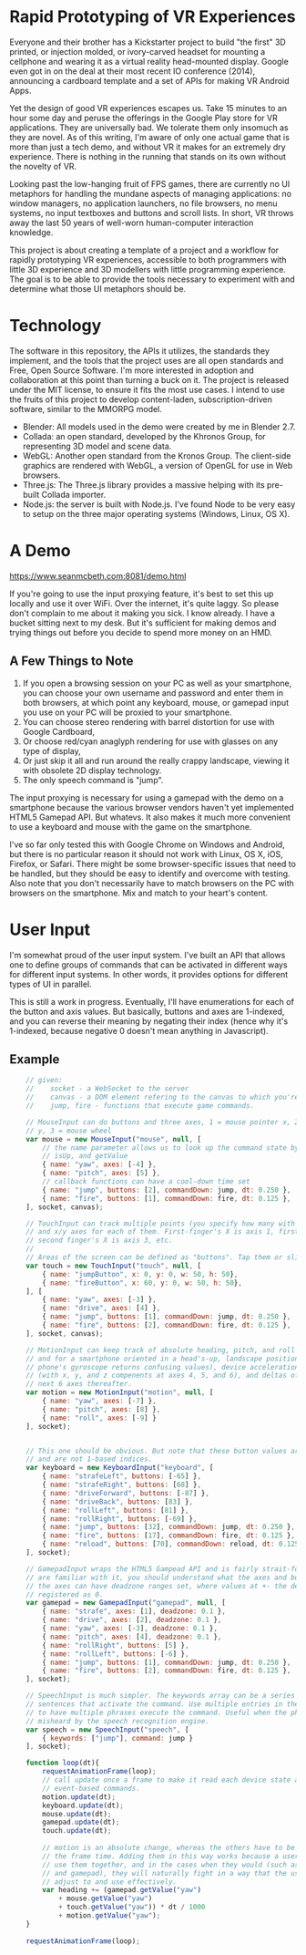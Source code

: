 # Rapid Prototyping of VR Experiences

Everyone and their brother has a Kickstarter project to build "the first" 3D printed, or injection molded, or ivory-carved headset for mounting a cellphone and wearing it as a virtual reality head-mounted display. Google even got in on the deal at their most recent IO conference (2014), announcing a cardboard template and a set of APIs for making VR Android Apps.

Yet the design of good VR experiences escapes us. Take 15 minutes to an hour some day and peruse the offerings in the Google Play store for VR applications. They are universally bad. We tolerate them only insomuch as they are novel. As of this writing, I'm aware of only one actual game that is more than just a tech demo, and without VR it makes for an extremely dry experience. There is nothing in the running that stands on its own without the novelty of VR.

Looking past the low-hanging fruit of FPS games, there are currently no UI metaphors for handling the mundane aspects of managing applications: no window managers, no application launchers, no file browsers, no menu systems, no input textboxes and buttons and scroll lists. In short, VR throws away the last 50 years of well-worn human-computer interaction knowledge.

This project is about creating a template of a project and a workflow for rapidly prototyping VR experiences, accessible to both programmers with little 3D experience and 3D modellers with little programming experience. The goal is to be able to provide the tools necessary to experiment with and determine what those UI metaphors should be.

# Technology

The software in this repository, the APIs it utilizes, the standards they implement, and the tools that the project uses are all open standards and Free, Open Source Software. I'm more interested in adoption and collaboration at this point than turning a buck on it. The project is released under the MIT license, to ensure it fits the most use cases. I intend to use the fruits of this project to develop content-laden, subscription-driven software, similar to the MMORPG model.

 - Blender: All models used in the demo were created by me in Blender 2.7.
 - Collada: an open standard, developed by the Khronos Group, for representing 3D model and scene data.
 - WebGL: Another open standard from the Kronos Group. The client-side graphics are rendered with WebGL, a version of OpenGL for use in Web browsers.
 - Three.js: The Three.js library provides a massive helping with its pre-built Collada importer.
 - Node.js: the server is built with Node.js. I've found Node to be very easy to setup on the three major operating systems (Windows, Linux, OS X).

# A Demo

https://www.seanmcbeth.com:8081/demo.html

If you're going to use the input proxying feature, it's best to set this up locally and use it over WiFi. Over the internet, it's quite laggy. So please don't complain to me about it making you sick. I know already. I have a bucket sitting next to my desk. But it's sufficient for making demos and trying things out before you decide to spend more money on an HMD.

## A Few Things to Note

1. If you open a browsing session on your PC as well as your smartphone, you can choose your own username and password and enter them in both browsers, at which point any keyboard, mouse, or gamepad input you use on your PC will be proxied to your smartphone.
2. You can choose stereo rendering with barrel distortion for use with Google Cardboard,
3. Or choose red/cyan anaglyph rendering for use with glasses on any type of display,
4. Or just skip it all and run around the really crappy landscape, viewing it with obsolete 2D display technology.
5. The only speech command is "jump".

The input proxying is necessary for using a gamepad with the demo on a smartphone because the various browser vendors haven't yet implemented HTML5 Gamepad API. But whatevs. It also makes it much more convenient to use a keyboard and mouse with the game on the smartphone.

I've so far only tested this with Google Chrome on Windows and Android, but there is no particular reason it should not work with Linux, OS X, iOS, Firefox, or Safari. There might be some browser-specific issues that need to be handled, but they should be easy to identify and overcome with testing. Also note that you don't necessarily have to match browsers on the PC with browsers on the smartphone. Mix and match to your heart's content.

# User Input

I'm somewhat proud of the user input system. I've built an API that allows one to define groups of commands that can be activated in different ways for different input systems. In other words, it provides options for different types of UI in parallel.

This is still a work in progress. Eventually, I'll have enumerations for each of the button and axis values. But basically, buttons and axes are 1-indexed, and you can reverse their meaning by negating their index (hence why it's 1-indexed, because negative 0 doesn't mean anything in Javascript).

## Example

````javascript
    // given:
    //    socket - a WebSocket to the server
    //    canvas - a DOM element refering to the canvas to which you're rendering
    //    jump, fire - functions that execute game commands.

    // MouseInput can do buttons and three axes, 1 = mouse pointer x, 2 = mouse pointer
    // y, 3 = mouse wheel
    var mouse = new MouseInput("mouse", null, [
        // the name parameter allows us to look up the command state by name with isDown, 
        // isUp, and getValue
        { name: "yaw", axes: [-4] },
        { name: "pitch", axes: [5] },
        // callback functions can have a cool-down time set
        { name: "jump", buttons: [2], commandDown: jump, dt: 0.250 },
        { name: "fire", buttons: [1], commandDown: fire, dt: 0.125 },
    ], socket, canvas);

    // TouchInput can track multiple points (you specify how many with the first parameter),
    // and x/y axes for each of them. First-finger's X is axis 1, first-finger's Y is axis 2,
    // second finger's X is axis 3, etc.
    //
    // Areas of the screen can be defined as "buttons". Tap them or slide in out of them.
    var touch = new TouchInput("touch", null, [
        { name: "jumpButton", x: 0, y: 0, w: 50, h: 50},
        { name: "fireButton", x: 60, y: 0, w: 50, h: 50},
    ], [
        { name: "yaw", axes: [-3] },
        { name: "drive", axes: [4] },
        { name: "jump", buttons: [1], commandDown: jump, dt: 0.250 },
        { name: "fire", buttons: [2], commandDown: fire, dt: 0.125 },
    ], socket, canvas);

    // MotionInput can keep track of absolute heading, pitch, and roll (axes 1, 2, and 3,
    // and for a smartphone oriented in a head's-up, landscape position, as otherwise the 
    // phone's gyroscope returns confusing values), device acceleration, including gravity
    // (with x, y, and z compenents at axes 4, 5, and 6), and deltas of each value in the
    // next 6 axes thereafter. 
    var motion = new MotionInput("motion", null, [
        { name: "yaw", axes: [-7] },
        { name: "pitch", axes: [8] },
        { name: "roll", axes: [-9] }
    ], socket);


    // This one should be obvious. But note that these button values are keyCodes directly
    // and are not 1-based indices.
    var keyboard = new KeyboardInput("keyboard", [
        { name: "strafeLeft", buttons: [-65] },
        { name: "strafeRight", buttons: [68] },
        { name: "driveForward", buttons: [-87] },
        { name: "driveBack", buttons: [83] },
        { name: "rollLeft", buttons: [81] },
        { name: "rollRight", buttons: [-69] },
        { name: "jump", buttons: [32], commandDown: jump, dt: 0.250 },
        { name: "fire", buttons: [17], commandDown: fire, dt: 0.125 },
        { name: "reload", buttons: [70], commandDown: reload, dt: 0.125 },
    ], socket);

    // GamepadInput wraps the HTML5 Gampead API and is fairly strait-forward, and if you
    // are familiar with it, you should understand what the axes and buttons mean. Also,
    // the axes can have deadzone ranges set, where values at +- the deadzone value are
    // registered as 0.
    var gamepad = new GamepadInput("gamepad", null, [
        { name: "strafe", axes: [1], deadzone: 0.1 },
        { name: "drive", axes: [2], deadzone: 0.1 },
        { name: "yaw", axes: [-3], deadzone: 0.1 },
        { name: "pitch", axes: [4], deadzone: 0.1 },
        { name: "rollRight", buttons: [5] },
        { name: "rollLeft", buttons: [-6] },
        { name: "jump", buttons: [1], commandDown: jump, dt: 0.250 },
        { name: "fire", buttons: [2], commandDown: fire, dt: 0.125 },
    ], socket);

    // SpeechInput is much simpler. The keywords array can be a series of words or
    // sentences that activate the command. Use multiple entries in the array to be able
    // to have multiple phrases execute the command. Useful when the phrase can be
    // misheard by the speech recognition engine.
    var speech = new SpeechInput("speech", [
        { keywords: ["jump"], command: jump }
    ], socket);

    function loop(dt){
        requestAnimationFrame(loop);
        // call update once a frame to make it read each device state and execute any
        // event-based commands.
        motion.update(dt);
        keyboard.update(dt);
        mouse.update(dt);
        gamepad.update(dt);
        touch.update(dt);
        
        // motion is an absolute change, whereas the others have to be scaled to
        // the frame time. Adding them in this way works because a user would rarely
        // use them together, and in the cases when they would (such as motion tracking
        // and gamepad), they will naturally fight in a way that the user can easily
        // adjust to and use effectively.
        var heading += (gamepad.getValue("yaw") 
            + mouse.getValue("yaw")
            + touch.getValue("yaw")) * dt / 1000
            + motion.getValue("yaw");
    }
    
    requestAnimationFrame(loop);
````
